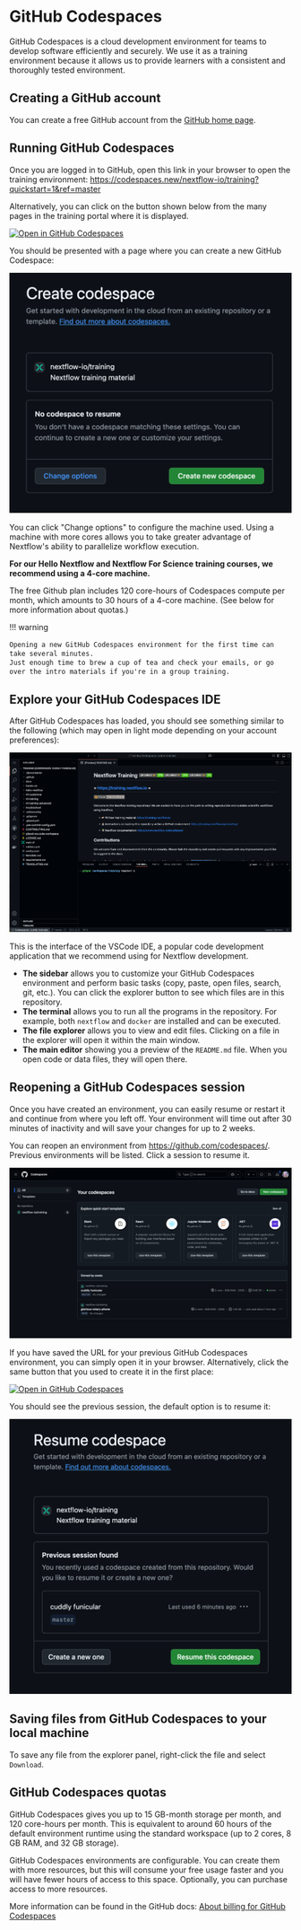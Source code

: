 # GitHub Codespaces

GitHub Codespaces is a cloud development environment for teams to develop software efficiently and securely.
We use it as a training environment because it allows us to provide learners with a consistent and thoroughly tested environment.

## Creating a GitHub account

You can create a free GitHub account from the [GitHub home page](https://github.com/).

## Running GitHub Codespaces

Once you are logged in to GitHub, open this link in your browser to open the training environment: <https://codespaces.new/nextflow-io/training?quickstart=1&ref=master>

Alternatively, you can click on the button shown below from the many pages in the training portal where it is displayed.

[![Open in GitHub Codespaces](https://github.com/codespaces/badge.svg)](https://codespaces.new/nextflow-io/training?quickstart=1&ref=master)

You should be presented with a page where you can create a new GitHub Codespace:

![Create a GitHub Codespace](img/codespaces_create.png)

You can click "Change options" to configure the machine used.
Using a machine with more cores allows you to take greater advantage of Nextflow's ability to parallelize workflow execution.

**For our Hello Nextflow and Nextflow For Science training courses, we recommend using a 4-core machine.**

The free Github plan includes 120 core-hours of Codespaces compute per month, which amounts to 30 hours of a 4-core machine.
(See below for more information about quotas.)

!!! warning

    Opening a new GitHub Codespaces environment for the first time can take several minutes.
    Just enough time to brew a cup of tea and check your emails, or go over the intro materials if you're in a group training.

## Explore your GitHub Codespaces IDE

After GitHub Codespaces has loaded, you should see something similar to the following (which may open in light mode depending on your account preferences):

![GitHub Codespaces welcome](img/codespaces_welcome.png)

This is the interface of the VSCode IDE, a popular code development application that we recommend using for Nextflow development.

- **The sidebar** allows you to customize your GitHub Codespaces environment and perform basic tasks (copy, paste, open files, search, git, etc.). You can click the explorer button to see which files are in this repository.
- **The terminal** allows you to run all the programs in the repository. For example, both `nextflow` and `docker` are installed and can be executed.
- **The file explorer** allows you to view and edit files. Clicking on a file in the explorer will open it within the main window.
- **The main editor** showing you a preview of the `README.md` file. When you open code or data files, they will open there.

## Reopening a GitHub Codespaces session

Once you have created an environment, you can easily resume or restart it and continue from where you left off.
Your environment will time out after 30 minutes of inactivity and will save your changes for up to 2 weeks.

You can reopen an environment from <https://github.com/codespaces/>.
Previous environments will be listed.
Click a session to resume it.

![List GitHub Codespace sessions](img/codespaces_list.png)

If you have saved the URL for your previous GitHub Codespaces environment, you can simply open it in your browser.
Alternatively, click the same button that you used to create it in the first place:

[![Open in GitHub Codespaces](https://github.com/codespaces/badge.svg)](https://codespaces.new/nextflow-io/training?quickstart=1&ref=master)

You should see the previous session, the default option is to resume it:

![Resume a GitHub Codespace](img/codespaces_resume.png)

## Saving files from GitHub Codespaces to your local machine

To save any file from the explorer panel, right-click the file and select `Download`.

## GitHub Codespaces quotas

GitHub Codespaces gives you up to 15 GB-month storage per month, and 120 core-hours per month.
This is equivalent to around 60 hours of the default environment runtime using the standard workspace (up to 2 cores, 8 GB RAM, and 32 GB storage).

GitHub Codespaces environments are configurable.
You can create them with more resources, but this will consume your free usage faster and you will have fewer hours of access to this space.
Optionally, you can purchase access to more resources.

More information can be found in the GitHub docs:
[About billing for GitHub Codespaces](https://docs.github.com/en/billing/managing-billing-for-your-products/managing-billing-for-github-codespaces/about-billing-for-github-codespaces)
